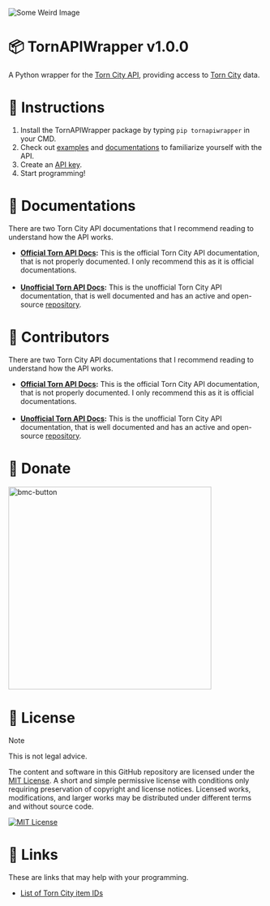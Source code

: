 ![Some Weird Image](https://github.com/cxdzc/TornAPIWrapper/assets/110936008/4691f2ce-c11f-4776-8852-61a058f28f0b)

# 📦 TornAPIWrapper v1.0.0
A Python wrapper for the [Torn City API](https://www.torn.com/api.html), providing access to [Torn City](https://www.torn.com) data.

# 📄 Instructions
1. Install the TornAPIWrapper package by typing `pip tornapiwrapper` in your CMD.
2. Check out [examples](Examples) and [documentations](#-documentations) to familiarize yourself with the API.
3. Create an [API key](https://www.torn.com/preferences.php#tab=api).
4. Start programming!

# 📑 Documentations
There are two Torn City API documentations that I recommend reading to understand how the API works.

- **[Official Torn API Docs](https://www.torn.com/api.html):** This is the official Torn City API documentation, that is not properly documented. I only recommend this as it is official documentations.
<br><br>
- **[Unofficial Torn API Docs](https://tornapi.tornplayground.eu):** This is the unofficial Torn City API documentation, that is well documented and has an active and open-source [repository](https://github.com/Torn-Playground/tornapi-documentation).

# 💝 Contributors
There are two Torn City API documentations that I recommend reading to understand how the API works.

- **[Official Torn API Docs](https://www.torn.com/api.html):** This is the official Torn City API documentation, that is not properly documented. I only recommend this as it is official documentations.
<br><br>
- **[Unofficial Torn API Docs](https://tornapi.tornplayground.eu):** This is the unofficial Torn City API documentation, that is well documented and has an active and open-source [repository](https://github.com/Torn-Playground/tornapi-documentation).

# 💌 Donate
<a rel="license" href="https://www.buymeacoffee.com/cxdzc"><img width="400" alt="bmc-button" src="https://github.com/cxdzc/TornAPIWrapper/assets/110936008/494a782f-e327-4d07-8821-e962f03842e4"></a>

# 📜 License
> [!NOTE]
> This is not legal advice.

The content and software in this GitHub repository are licensed under the [MIT License](LICENSE). A short and simple permissive license with conditions only requiring preservation of copyright and license notices. Licensed works, modifications, and larger works may be distributed under different terms and without source code.

<a rel="license" href="LICENSE"><img alt="MIT License" src="https://img.shields.io/badge/License-MIT-ab1436"/></a>

# 🔗 Links
These are links that may help with your programming.

- [List of Torn City item IDs](https://www.tornstats.com/items)
